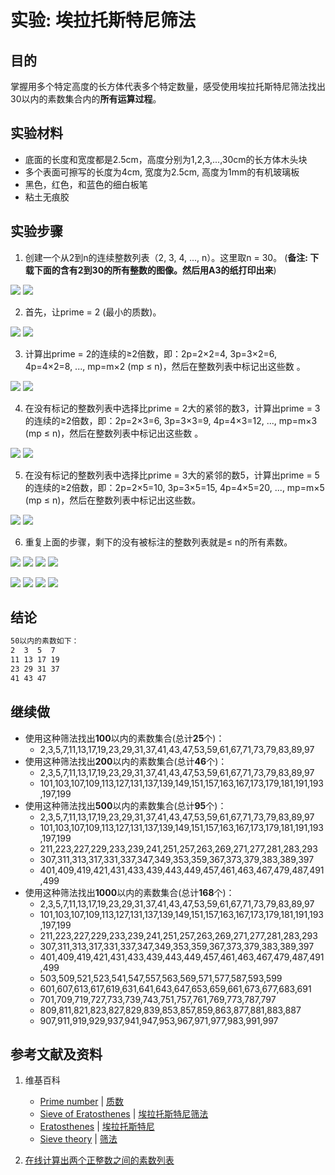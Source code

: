 # 实验: 埃拉托斯特尼筛法

## 目的

掌握用多个特定高度的长方体代表多个特定数量，感受使用埃拉托斯特尼筛法找出30以内的素数集合内的**所有运算过程**。

## 实验材料

- 底面的长度和宽度都是2.5cm，高度分别为1,2,3,...,30cm的长方体木头块
- 多个表面可擦写的长度为4cm, 宽度为2.5cm, 高度为1mm的有机玻璃板
- 黑色，红色，和蓝色的细白板笔
- 粘土无痕胶

## 实验步骤

1. 创建一个从2到n的连续整数列表（2, 3, 4, ..., n）。这里取n = 30。 (**备注: 下载下面的含有2到30的所有整数的图像。然后用A3的纸打印出来**)

![](/images/数论/基本数和合成数/埃拉托斯特尼筛法/1a1.jpg)
![](/images/数论/基本数和合成数/埃拉托斯特尼筛法/2a1.jpg)

2. 首先，让prime = 2 (最小的质数)。

![](/images/数论/基本数和合成数/埃拉托斯特尼筛法/1a2.jpg)
![](/images/数论/基本数和合成数/埃拉托斯特尼筛法/2a2.jpg)

3. 计算出prime = 2的连续的≥2倍数，即：2p=2×2=4, 3p=3×2=6, 4p=4×2=8, ..., mp=m×2 (mp ≤ n)，然后在整数列表中标记出这些数 。

![](/images/数论/基本数和合成数/埃拉托斯特尼筛法/1a3.jpg)
![](/images/数论/基本数和合成数/埃拉托斯特尼筛法/2a3.jpg)

4. 在没有标记的整数列表中选择比prime = 2大的紧邻的数3，计算出prime = 3的连续的≥2倍数，即：2p=2×3=6, 3p=3×3=9, 4p=4×3=12, ..., mp=m×3 (mp ≤ n)，然后在整数列表中标记出这些数 。

![](/images/数论/基本数和合成数/埃拉托斯特尼筛法/1a4.jpg)
![](/images/数论/基本数和合成数/埃拉托斯特尼筛法/2a4.jpg)

5. 在没有标记的整数列表中选择比prime = 3大的紧邻的数5，计算出prime = 5的连续的≥2倍数，即：2p=2×5=10, 3p=3×5=15, 4p=4×5=20, ..., mp=m×5 (mp ≤ n)，然后在整数列表中标记出这些数。

![](/images/数论/基本数和合成数/埃拉托斯特尼筛法/1a5.jpg)
![](/images/数论/基本数和合成数/埃拉托斯特尼筛法/2a5.jpg)

6. 重复上面的步骤，剩下的没有被标注的整数列表就是≤ n的所有素数。

![](/images/数论/基本数和合成数/埃拉托斯特尼筛法/1a6.jpg)
![](/images/数论/基本数和合成数/埃拉托斯特尼筛法/1a7.jpg)
![](/images/数论/基本数和合成数/埃拉托斯特尼筛法/1a8.jpg)
![](/images/数论/基本数和合成数/埃拉托斯特尼筛法/1a9.jpg)

![](/images/数论/基本数和合成数/埃拉托斯特尼筛法/2a6.jpg)
![](/images/数论/基本数和合成数/埃拉托斯特尼筛法/2a7.jpg)
![](/images/数论/基本数和合成数/埃拉托斯特尼筛法/2a8.jpg)
![](/images/数论/基本数和合成数/埃拉托斯特尼筛法/2a9.jpg)

## 结论

```html
50以内的素数如下：
2  3  5  7 
11 13 17 19
23 29 31 37
41 43 47 
```

## 继续做

- 使用这种筛法找出**100**以内的素数集合(总计**25**个)：
	- 2,3,5,7,11,13,17,19,23,29,31,37,41,43,47,53,59,61,67,71,73,79,83,89,97
- 使用这种筛法找出**200**以内的素数集合(总计**46**个)：
	- 2,3,5,7,11,13,17,19,23,29,31,37,41,43,47,53,59,61,67,71,73,79,83,89,97
	- 101,103,107,109,113,127,131,137,139,149,151,157,163,167,173,179,181,191,193,197,199
- 使用这种筛法找出**500**以内的素数集合(总计**95**个)：	
	- 2,3,5,7,11,13,17,19,23,29,31,37,41,43,47,53,59,61,67,71,73,79,83,89,97
	- 101,103,107,109,113,127,131,137,139,149,151,157,163,167,173,179,181,191,193,197,199
	- 211,223,227,229,233,239,241,251,257,263,269,271,277,281,283,293
	- 307,311,313,317,331,337,347,349,353,359,367,373,379,383,389,397
	- 401,409,419,421,431,433,439,443,449,457,461,463,467,479,487,491,499
- 使用这种筛法找出**1000**以内的素数集合(总计**168**个)：	
	- 2,3,5,7,11,13,17,19,23,29,31,37,41,43,47,53,59,61,67,71,73,79,83,89,97
	- 101,103,107,109,113,127,131,137,139,149,151,157,163,167,173,179,181,191,193,197,199
	- 211,223,227,229,233,239,241,251,257,263,269,271,277,281,283,293
	- 307,311,313,317,331,337,347,349,353,359,367,373,379,383,389,397
	- 401,409,419,421,431,433,439,443,449,457,461,463,467,479,487,491,499
	- 503,509,521,523,541,547,557,563,569,571,577,587,593,599
	- 601,607,613,617,619,631,641,643,647,653,659,661,673,677,683,691
	- 701,709,719,727,733,739,743,751,757,761,769,773,787,797
	- 809,811,821,823,827,829,839,853,857,859,863,877,881,883,887
	- 907,911,919,929,937,941,947,953,967,971,977,983,991,997

## 参考文献及资料

1. 维基百科
	- [Prime number](https://en.wikipedia.org/wiki/Prime_number) | [质数](https://zh.wikipedia.org/wiki/质数)
	- [Sieve of Eratosthenes](https://en.wikipedia.org/wiki/Sieve_of_Eratosthenes) | [埃拉托斯特尼筛法](https://zh.wikipedia.org/wiki/埃拉托斯特尼筛法)
	- [Eratosthenes](https://en.wikipedia.org/wiki/Eratosthenes) | [埃拉托斯特尼](https://zh.wikipedia.org/wiki/埃拉托斯特尼)
	- [Sieve theory](https://en.wikipedia.org/wiki/Sieve_theory) | [筛法](https://zh.wikipedia.org/wiki/筛法) 

2. [在线计算出两个正整数之间的素数列表](https://www.haomeili.net/ZhiShu?TotalCount=168&Start=1&End=1000&Number=0&PageIndex=2)

